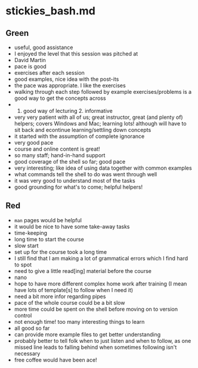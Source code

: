 # stickies_bash.md

## Green

* useful, good assistance
* I enjoyed the level that this session was pitched at
* David Martin
* pace is good
* exercises after each session
* good examples, nice idea with the post-its
* the pace was appropriate. I like the exercises
* walking through each step followed by example exercises/problems is a good way to get the concepts across
* 1. good way of lecturing 2. informative
* very very patient with all of us; great instructor, great (and plenty of) helpers; covers Windows and Mac; learning lots! although will have to sit back and econtinue learning/settling down concepts
* it started with the assumption of complete ignorance
* very good pace
* course and online content is great!
* so many staff; hand-in-hand support
* good coverage of the shell so far; good pace
* very interesting; like idea of using data together with common examples
* what commands tell the shell to do was went through well
* it was very good to understand most of the tasks
* good grounding for what's to come; helpful helpers!


## Red

* `man` pages would be helpful
* it would be nice to have some take-away tasks
* time-keeping
* long time to start the course
* slow start
* set up for the course took a long time
* I still find that I am making a lot of grammatical errors which I find hard to spot
* need to give a little read[ing] material before the course
* nano
* hope to have more different complex home work after training (I mean have lots of template[s] to follow when I need it)
* need a bit more infor regarding pipes
* pace of the whole course could be a bit slow
* more time could be spent on the shell before moving on to version control
* not enough time! too many interesting things to learn
* all good so far
* can provide more example files to get better understanding
* probably better to tell folk when to just listen and when to follow, as one missed line leads to falling behind when sometimes following isn't necessary
* free coffee would have been ace!